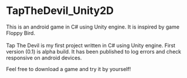 # TapTheDevil_Unity2D
This is an android game in C# using Unity engine. It is inspired by game Floppy Bird. <br>
<br>
Tap The Devil is my first project written in C# using Unity engine. First version (0.1) is alpha build. It has been published to log errors
and check responsive on android devices. <br>


Feel free to download a game and try it by yourself!

